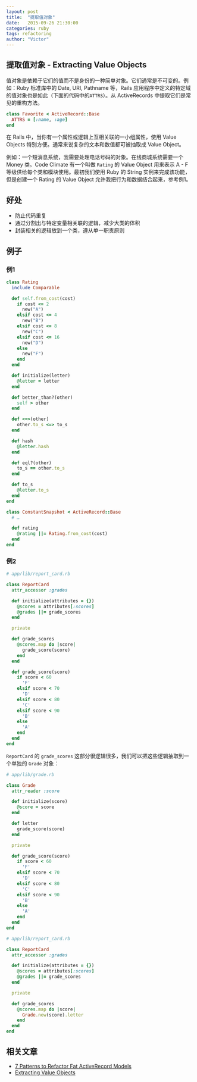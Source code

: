 ```yaml
---
layout: post
title:  "提取值对象"
date:   2015-09-26 21:30:00
categories: ruby
tags: refactoring
author: "Victor"
---
```


## 提取值对象 - Extracting Value Objects

值对象是依赖于它们的值而不是身份的一种简单对象。它们通常是不可变的。例如：Ruby 标准库中的 Date, URI, Pathname 等，Rails 应用程序中定义的特定域的值对象也是如此（下面的代码中的`ATTRS`）。从 ActiveRecords 中提取它们是常见的重构方法。

```ruby
class Favorite < ActiveRecord::Base
  ATTRS = [:name, :age]
end
```

在 Rails 中，当你有一个属性或逻辑上互相关联的一小组属性，使用 Value Objects 特别方便。通常来说复杂的文本和数值都可被抽取成 Value Object。

例如：一个短消息系统，我需要处理电话号码的对象。在线商城系统需要一个 Money 类。Code Climate 有一个叫做 `Rating` 的 Value Object 用来表示 A - F 等级供给每个类和模块使用。最初我们使用 Ruby 的 String 实例来完成该功能，但是创建一个 Rating 的 Value Object 允许我把行为和数据结合起来，参考例1。

## 好处

* 防止代码重复
* 通过分割出与特定变量相关联的逻辑，减少大类的体积
* 封装相关的逻辑放到一个类，遵从单一职责原则

## 例子

### 例1

```ruby
class Rating
  include Comparable

  def self.from_cost(cost)
    if cost <= 2
      new("A")
    elsif cost <= 4
      new("B")
    elsif cost <= 8
      new("C")
    elsif cost <= 16
      new("D")
    else
      new("F")
    end
  end

  def initialize(letter)
    @letter = letter
  end

  def better_than?(other)
    self > other
  end

  def <=>(other)
    other.to_s <=> to_s
  end

  def hash
    @letter.hash
  end

  def eql?(other)
    to_s == other.to_s
  end

  def to_s
    @letter.to_s
  end
end
```

```ruby
class ConstantSnapshot < ActiveRecord::Base
  # …

  def rating
    @rating ||= Rating.from_cost(cost)
  end
end
```

### 例2

```ruby
# app/lib/report_card.rb

class ReportCard
  attr_accessor :grades

  def initialize(attributes = {})
    @scores = attributes[:scores]
    @grades ||= grade_scores
  end

  private

  def grade_scores
    @scores.map do |score|
      grade_score(score)
    end
  end

  def grade_score(score)
    if score < 60
      'F'
    elsif score < 70
      'D'
    elsif score < 80
      'C'
    elsif score < 90
      'B'
    else
      'A'
    end
  end
end
```

`ReportCard` 的 `grade_scores` 这部分很逻辑很多，我们可以把这些逻辑抽取到一个单独的 `Grade` 对象：

```ruby
# app/lib/grade.rb

class Grade
  attr_reader :score

  def initialize(score)
    @score = score
  end

  def letter
    grade_score(score)
  end

  private

  def grade_score(score)
    if score < 60
      'F'
    elsif score < 70
      'D'
    elsif score < 80
      'C'
    elsif score < 90
      'B'
    else
      'A'
    end
  end
end
```

```ruby
# app/lib/report_card.rb

class ReportCard
  attr_accessor :grades

  def initialize(attributes = {})
    @scores = attributes[:scores]
    @grades ||= grade_scores
  end

  private

  def grade_scores
    @scores.map do |score|
      Grade.new(score).letter
    end
  end
end
```

## 相关文章

* [7 Patterns to Refactor Fat ActiveRecord Models](http://blog.codeclimate.com/blog/2012/10/17/7-ways-to-decompose-fat-activerecord-models/)
* [Extracting Value Objects](http://gespinosa.org/2015/extracting-value-objects/)

